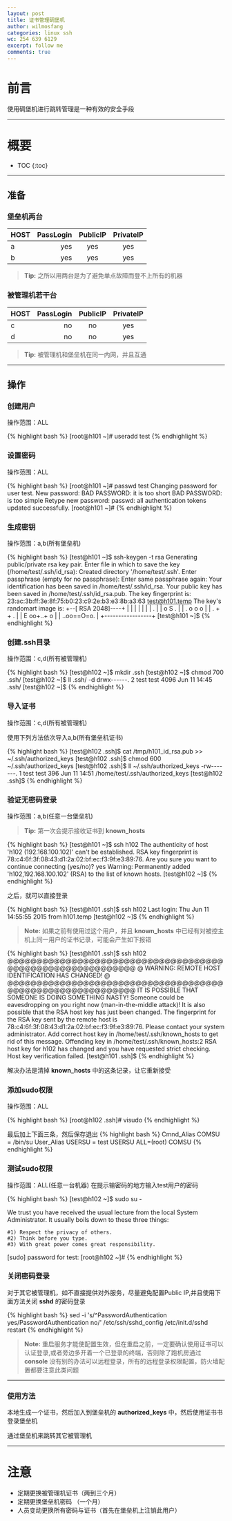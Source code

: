 ```yaml
---
layout: post
title: 证书管理碉堡机
author: wilmosfang
categories: linux ssh
wc: 254 639 6129
excerpt: follow me
comments: true
---
```


# 前言

使用碉堡机进行跳转管理是一种有效的安全手段

---

# 概要

* TOC
{:toc}


---


## 准备


### 堡垒机两台


| HOST| PassLogin | PublicIP|PrivateIP|
| :------- | ----: | :---: | :---: |
| a| yes |  yes |yes|
| b| yes |  yes |yes|

> **Tip:** 之所以用两台是为了避免单点故障而登不上所有的机器

### 被管理机若干台


| HOST| PassLogin | PublicIP|PrivateIP|
| :------- | ----: | :---: | :---: |
| c| no |  no |yes|
| d| no |  no |yes|


> **Tip:** 被管理机和堡垒机在同一内网，并且互通

---

## 操作



### 创建用户


操作范围：ALL

{% highlight bash %}
[root@h101 ~]# useradd test 
{% endhighlight %}

### 设置密码


操作范围：ALL

{% highlight bash %}
[root@h101 ~]# passwd test
Changing password for user test.
New password: 
BAD PASSWORD: it is too short
BAD PASSWORD: is too simple
Retype new password: 
passwd: all authentication tokens updated successfully.
[root@h101 ~]# 
{% endhighlight %}

### 生成密钥


操作范围：a,b(所有堡垒机)

{% highlight bash %}
[test@h101 ~]$ ssh-keygen -t rsa 
Generating public/private rsa key pair.
Enter file in which to save the key (/home/test/.ssh/id_rsa): 
Created directory '/home/test/.ssh'.
Enter passphrase (empty for no passphrase): 
Enter same passphrase again: 
Your identification has been saved in /home/test/.ssh/id_rsa.
Your public key has been saved in /home/test/.ssh/id_rsa.pub.
The key fingerprint is:
23:ac:3b:ff:3e:8f:75:b0:23:c9:2e:b3:e3:8b:a3:63 test@h101.temp
The key's randomart image is:
+--[ RSA 2048]----+
|                 |
|                 |
|                 |
|     .           |
|      o S .      |
|     . o o o     |
|    .   + + .    |
|  E oo+..+ o     |
| ..oo==O=o.      |
+-----------------+
[test@h101 ~]$
{% endhighlight %}

### 创建.ssh目录


操作范围：c,d(所有被管理机)

{% highlight bash %}
[test@h102 ~]$ mkdir .ssh
[test@h102 ~]$ chmod 700 .ssh/
[test@h102 ~]$ ll .ssh/ -d 
drwx------. 2 test test 4096 Jun 11 14:45 .ssh/
[test@h102 ~]$ 
{% endhighlight %}

### 导入证书


操作范围：c,d(所有被管理机)

使用下列方法依次导入a,b(所有堡垒机证书)

{% highlight bash %}
[test@h102 .ssh]$ cat /tmp/h101_id_rsa.pub  >> ~/.ssh/authorized_keys
[test@h102 .ssh]$ chmod 600 ~/.ssh/authorized_keys
[test@h102 .ssh]$ ll ~/.ssh/authorized_keys
-rw-------. 1 test test 396 Jun 11 14:51 /home/test/.ssh/authorized_keys
[test@h102 .ssh]$ 
{% endhighlight %}

### 验证无密码登录


操作范围：a,b(任意一台堡垒机)

> **Tip:** 第一次会提示接收证书到 **known_hosts**

{% highlight bash %}
[test@h101 ~]$ ssh h102
The authenticity of host 'h102 (192.168.100.102)' can't be established.
RSA key fingerprint is 78:c4:6f:3f:08:43:d1:2a:02:bf:ec:f3:9f:e3:89:76.
Are you sure you want to continue connecting (yes/no)? yes
Warning: Permanently added 'h102,192.168.100.102' (RSA) to the list of known hosts.
[test@h102 ~]$ 
{% endhighlight %}

之后，就可以直接登录

{% highlight bash %}
[test@h101 .ssh]$ ssh h102
Last login: Thu Jun 11 14:55:55 2015 from h101.temp
[test@h102 ~]$ 
{% endhighlight %}

> **Note:**  如果之前有使用过这个用户，并且 **known_hosts** 中已经有对被控主机上同一用户的证书记录，可能会产生如下报错

{% highlight bash %}
[test@h101 .ssh]$ ssh h102
@@@@@@@@@@@@@@@@@@@@@@@@@@@@@@@@@@@@@@@@@@@@@@@@@@@@@@@@@@@
@    WARNING: REMOTE HOST IDENTIFICATION HAS CHANGED!     @
@@@@@@@@@@@@@@@@@@@@@@@@@@@@@@@@@@@@@@@@@@@@@@@@@@@@@@@@@@@
IT IS POSSIBLE THAT SOMEONE IS DOING SOMETHING NASTY!
Someone could be eavesdropping on you right now (man-in-the-middle attack)!
It is also possible that the RSA host key has just been changed.
The fingerprint for the RSA key sent by the remote host is
78:c4:6f:3f:08:43:d1:2a:02:bf:ec:f3:9f:e3:89:76.
Please contact your system administrator.
Add correct host key in /home/test/.ssh/known_hosts to get rid of this message.
Offending key in /home/test/.ssh/known_hosts:2
RSA host key for h102 has changed and you have requested strict checking.
Host key verification failed.
[test@h101 .ssh]$
{% endhighlight %}

解决办法是清掉 **known_hosts** 中的这条记录，让它重新接受

### 添加sudo权限


操作范围：ALL

{% highlight bash %}
[root@h102 .ssh]# visudo 
{% endhighlight %}

最后加上下面三条，然后保存退出
{% highlight bash %}
Cmnd_Alias COMSU = /bin/su
User_Alias USERSU = test
USERSU  ALL=(root)  COMSU
{% endhighlight %}

### 测试sudo权限


操作范围：ALL(任意一台机器)
在提示输密码的地方输入test用户的密码

{% highlight bash %}
[test@h102 ~]$ sudo su - 

We trust you have received the usual lecture from the local System
Administrator. It usually boils down to these three things:

    #1) Respect the privacy of others.
    #2) Think before you type.
    #3) With great power comes great responsibility.

[sudo] password for test: 
[root@h102 ~]#
{% endhighlight %}

### 关闭密码登录


对于其它被管理机，如不直接提供对外服务，尽量避免配置Public IP,并且使用下面方法关闭 **sshd** 的密码登录

{% highlight bash %}
sed -i 's/^PasswordAuthentication yes/PasswordAuthentication no/' /etc/ssh/sshd_config
/etc/init.d/sshd  restart
{% endhighlight %}

> **Note:** 重启服务才能使配置生效，但在重启之前，一定要确认使用证书可以认证登录,或者旁边多开着一个已登录的终端，否则除了跑机房通过 **console** 没有别的办法可以远程登录，所有的远程登录权限配置，防火墙配置都要注意此类问题

---


### 使用方法


本地生成一个证书，然后加入到堡垒机的 **authorized_keys** 中，然后使用证书书登录堡垒机

通过堡垒机来跳转其它被管理机


---

# 注意


* 定期更换被管理机证书（两到三个月）
* 定期更换堡垒机密码 （一个月）
* 人员变动更换所有密码与证书（首先在堡垒机上注销此用户）




